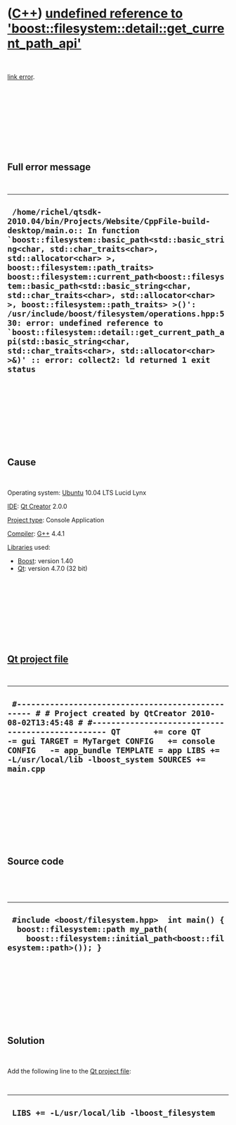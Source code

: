 



 

 

 

 

 

([C++](Cpp.md)) [undefined reference to 'boost::filesystem::detail::get\_current\_path\_api'](CppLinkErrorUndefinedReferenceToBoostFilesystemDetailGet_current_path_api.md)
=============================================================================================================================================================================

 

[link error](CppLinkError.md).

 

 

 

 

 

Full error message
------------------

 

  -------------------------------------------------------------------------------------------------------------------------------------------------------------------------------------------------------------------------------------------------------------------------------------------------------------------------------------------------------------------------------------------------------------------------------------------------------------------------------------------------------------------------------------------------------------------------------------------------------------------------------------------------------------------------------
  ``  /home/richel/qtsdk-2010.04/bin/Projects/Website/CppFile-build-desktop/main.o:: In function `boost::filesystem::basic_path<std::basic_string<char, std::char_traits<char>, std::allocator<char> >, boost::filesystem::path_traits> boost::filesystem::current_path<boost::filesystem::basic_path<std::basic_string<char, std::char_traits<char>, std::allocator<char> >, boost::filesystem::path_traits> >()': /usr/include/boost/filesystem/operations.hpp:530: error: undefined reference to `boost::filesystem::detail::get_current_path_api(std::basic_string<char, std::char_traits<char>, std::allocator<char> >&)' :: error: collect2: ld returned 1 exit status ``
  -------------------------------------------------------------------------------------------------------------------------------------------------------------------------------------------------------------------------------------------------------------------------------------------------------------------------------------------------------------------------------------------------------------------------------------------------------------------------------------------------------------------------------------------------------------------------------------------------------------------------------------------------------------------------------

 

 

 

 

 

Cause
-----

 

Operating system: [Ubuntu](http://www.ubuntu.com) 10.04 LTS Lucid Lynx

[IDE](CppIde.md): [Qt Creator](CppQtCreator.md) 2.0.0

[Project type](CppQtProjectType.md): Console Application

[Compiler](CppCompiler.md): [G++](CppGpp.md) 4.4.1

[Libraries](CppLibrary.md) used:

-   [Boost](CppBoost.md): version 1.40
-   [Qt](CppQt.md): version 4.7.0 (32 bit)

 

 

 

 

 

[Qt project file](CppQtProjectFile.md)
---------------------------------------

 

  ------------------------------------------------------------------------------------------------------------------------------------------------------------------------------------------------------------------------------------------------------------------------------------------------------------------------------------------
  ` #------------------------------------------------- # # Project created by QtCreator 2010-08-02T13:45:48 # #------------------------------------------------- QT       += core QT       -= gui TARGET = MyTarget CONFIG   += console CONFIG   -= app_bundle TEMPLATE = app LIBS += -L/usr/local/lib -lboost_system SOURCES += main.cpp`
  ------------------------------------------------------------------------------------------------------------------------------------------------------------------------------------------------------------------------------------------------------------------------------------------------------------------------------------------

 

 

 

 

 

Source code
-----------

 

 

  --------------------------------------------------------------------------------------------------------------------------------------------------------
  ` #include <boost/filesystem.hpp>  int main() {   boost::filesystem::path my_path(     boost::filesystem::initial_path<boost::filesystem::path>()); }`
  --------------------------------------------------------------------------------------------------------------------------------------------------------

 

 

 

 

 

Solution
--------

 

Add the following line to the [Qt project file](CppQtProjectFile.md):

 

  ------------------------------------------------
  ` LIBS += -L/usr/local/lib -lboost_filesystem`
  ------------------------------------------------

 

 

 

 

 





 



